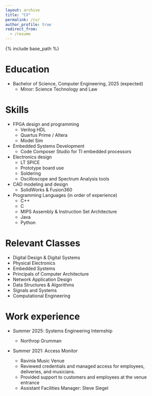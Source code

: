 ```yaml
---
layout: archive
title: "CV"
permalink: /cv/
author_profile: true
redirect_from:
  - /resume
---
```


{% include base_path %}

Education
======
* Bachelor of Science, Computer Engineering, 2025 (expected)
  * Minor: Science Technology and Law

Skills
======
* FPGA design and programming
  * Verilog HDL
  * Quartus Prime / Altera
  * Model Sim
* Embedded Systems Development
  * Code Composer Studio for TI embedded processors
* Electronics design
  * LT SPICE
  * Prototype board use
  * Soldering
  * Oscilloscope and Spectrum Analysis tools
* CAD modeling and design
  * SolidWorks & Fusion360
* Programming Languages (in order of experience)
  * C++
  * C
  * MIPS Assembly & Instruction Set Architecture
  * Java
  * Python

Relevant Classes
======
* Digital Design & Digital Systems 	
* Physical Electronics	
* Embedded Systems			
* Principals of Computer Architecture
* Network Application Design		
* Data Structures & Algorithms
* Signals and Systems 			
* Computational Engineering	


Work experience
======
* Summer 2025: Systems Engineering Internship
  * Northrop Grumman

* Summer 2021: Access Monitor
  * Ravinia Music Venue
  * Reviewed credentials and managed access for employees, deliveries, and musicians.
  * Provided support to customers and employees at the venue entrance
  * Assistant Facilities Manager: Steve Siegel

